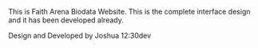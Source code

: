 This is Faith Arena Biodata Website. This is the complete interface design and it has been developed already.

Design and Developed by Joshua 12:30dev
